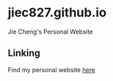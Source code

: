 # jiec827.github.io
Jie Cheng's Personal Website
## Linking
Find my personal website [here](http://jiec827.github.io)
